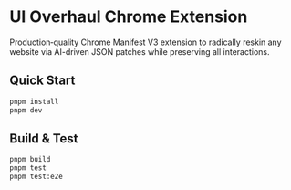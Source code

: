 # UI Overhaul Chrome Extension

Production‑quality Chrome Manifest V3 extension to radically reskin any website via AI-driven JSON patches while preserving all interactions.

## Quick Start
```bash
pnpm install
pnpm dev
```

## Build & Test
```bash
pnpm build
pnpm test
pnpm test:e2e
```
